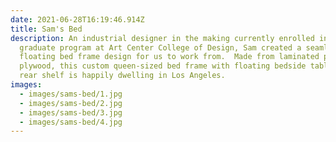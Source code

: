 ```yaml
---
date: 2021-06-28T16:19:46.914Z
title: Sam's Bed
description: An industrial designer in the making currently enrolled in the
  graduate program at Art Center College of Design, Sam created a seamless,
  floating bed frame design for us to work from.  Made from laminated pine
  plywood, this custom queen-sized bed frame with floating bedside table and
  rear shelf is happily dwelling in Los Angeles.
images:
  - images/sams-bed/1.jpg
  - images/sams-bed/2.jpg
  - images/sams-bed/3.jpg
  - images/sams-bed/4.jpg
---
```

